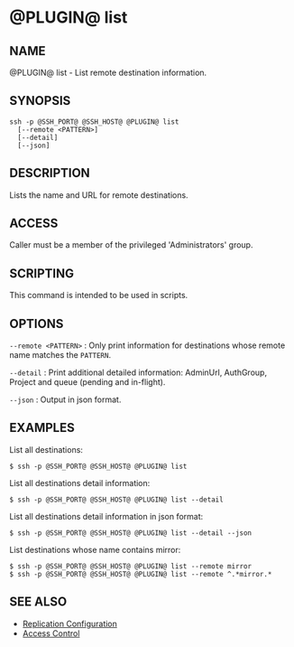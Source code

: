 # @PLUGIN@ list

## NAME

@PLUGIN@ list - List remote destination information.

## SYNOPSIS

```console
ssh -p @SSH_PORT@ @SSH_HOST@ @PLUGIN@ list
  [--remote <PATTERN>]
  [--detail]
  [--json]
```

## DESCRIPTION

Lists the name and URL for remote destinations.

## ACCESS

Caller must be a member of the privileged 'Administrators' group.

## SCRIPTING

This command is intended to be used in scripts.

## OPTIONS

`--remote <PATTERN>`
: Only print information for destinations whose remote name matches
the `PATTERN`.

`--detail`
: Print additional detailed information: AdminUrl, AuthGroup, Project
and queue (pending and in-flight).

`--json`
: Output in json format.

## EXAMPLES

List all destinations:

```console
$ ssh -p @SSH_PORT@ @SSH_HOST@ @PLUGIN@ list
```

List all destinations detail information:

```console
$ ssh -p @SSH_PORT@ @SSH_HOST@ @PLUGIN@ list --detail
```

List all destinations detail information in json format:

```console
$ ssh -p @SSH_PORT@ @SSH_HOST@ @PLUGIN@ list --detail --json
```

List destinations whose name contains mirror:

```console
$ ssh -p @SSH_PORT@ @SSH_HOST@ @PLUGIN@ list --remote mirror
$ ssh -p @SSH_PORT@ @SSH_HOST@ @PLUGIN@ list --remote ^.*mirror.*
```

## SEE ALSO

- [Replication Configuration](config.md)
- [Access Control](../../../Documentation/access-control.html)
